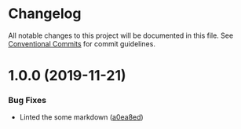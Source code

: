 # Changelog

All notable changes to this project will be documented in this file. See
[Conventional Commits](https://conventionalcommits.org) for commit guidelines.

# 1.0.0 (2019-11-21)


### Bug Fixes

* Linted the some markdown ([a0ea8ed](https://github.com/kurone-kito/jsonresume-theme-japanese-cv-style-docx/commit/a0ea8ed550b72ee55c0c895d665cb56539126b03))
